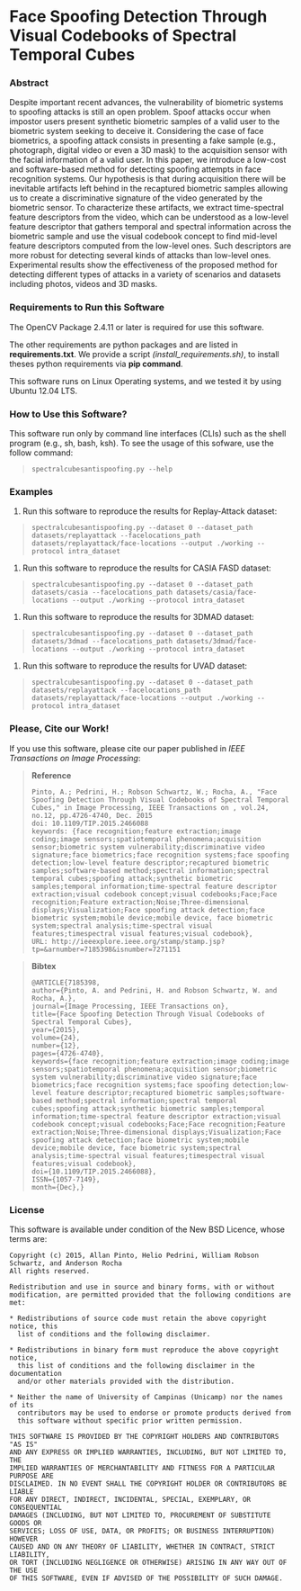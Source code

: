 # Face Spoofing Detection Through Visual Codebooks of Spectral Temporal Cubes

### Abstract

Despite important recent advances, the vulnerability of biometric systems to spoofing attacks is still an open problem. Spoof attacks occur when impostor users present synthetic biometric samples of a valid user to the biometric system seeking to deceive it. Considering the case of face biometrics, a spoofing attack consists in presenting a fake sample (e.g., photograph, digital video or even a 3D mask) to the acquisition sensor with the facial information of a valid user. In this paper, we introduce a low-cost and software-based method for detecting spoofing attempts in face recognition systems. Our hypothesis is that during acquisition there will be inevitable artifacts left behind in the recaptured biometric samples allowing us to create a discriminative signature of the video generated by the biometric sensor. To characterize these artifacts, we extract time-spectral feature descriptors from the video, which can be understood as a low-level feature descriptor that gathers temporal and spectral information across the biometric sample and use the visual codebook concept to find mid-level feature descriptors computed from the low-level ones. Such descriptors are more robust for detecting several kinds of attacks than low-level ones. Experimental results show the effectiveness of the proposed method for detecting different types of attacks in a variety of scenarios and datasets including photos, videos and 3D masks.


### Requirements to Run this Software

The OpenCV Package 2.4.11 or later is required for use this software.

The other requirements are python packages and are listed in **requirements.txt**.
We provide a script *(install_requirements.sh)*, to install theses python requirements via **pip command**.    

This software runs on Linux Operating systems, and we tested it by using Ubuntu 12.04 LTS.

### How to Use this Software?

This software run only by command line interfaces (CLIs) such as the shell program (e.g., sh, bash, ksh). To see the usage of this sofware, use the follow command:

>     spectralcubesantispoofing.py --help

### Examples

1. Run this software to reproduce the results for Replay-Attack dataset:
>     
>     spectralcubesantispoofing.py --dataset 0 --dataset_path datasets/replayattack --facelocations_path datasets/replayattack/face-locations --output ./working --protocol intra_dataset
>     

1. Run this software to reproduce the results for CASIA FASD dataset:
>     
>     spectralcubesantispoofing.py --dataset 0 --dataset_path datasets/casia --facelocations_path datasets/casia/face-locations --output ./working --protocol intra_dataset
>     

1. Run this software to reproduce the results for 3DMAD dataset:
>     
>     spectralcubesantispoofing.py --dataset 0 --dataset_path datasets/3dmad --facelocations_path datasets/3dmad/face-locations --output ./working --protocol intra_dataset
>     

1. Run this software to reproduce the results for UVAD dataset:
>     
>     spectralcubesantispoofing.py --dataset 0 --dataset_path datasets/replayattack --facelocations_path datasets/replayattack/face-locations --output ./working --protocol intra_dataset
>     

### Please, Cite our Work!

If you use this software, please cite our paper published in *IEEE Transactions on Image Processing*:

> **Reference**
>
>     Pinto, A.; Pedrini, H.; Robson Schwartz, W.; Rocha, A., "Face Spoofing Detection Through Visual Codebooks of Spectral Temporal Cubes," in Image Processing, IEEE Transactions on , vol.24, no.12, pp.4726-4740, Dec. 2015
>     doi: 10.1109/TIP.2015.2466088
>     keywords: {face recognition;feature extraction;image coding;image sensors;spatiotemporal phenomena;acquisition sensor;biometric system vulnerability;discriminative video signature;face biometrics;face recognition systems;face spoofing detection;low-level feature descriptor;recaptured biometric samples;software-based method;spectral information;spectral temporal cubes;spoofing attack;synthetic biometric samples;temporal information;time-spectral feature descriptor extraction;visual codebook concept;visual codebooks;Face;Face recognition;Feature extraction;Noise;Three-dimensional displays;Visualization;Face spoofing attack detection;face biometric system;mobile device;mobile device, face biometric system;spectral analysis;time-spectral visual features;timespectral visual features;visual codebook},
>     URL: http://ieeexplore.ieee.org/stamp/stamp.jsp?tp=&arnumber=7185398&isnumber=7271151


> **Bibtex**
>
>     @ARTICLE{7185398,
>     author={Pinto, A. and Pedrini, H. and Robson Schwartz, W. and Rocha, A.},
>     journal={Image Processing, IEEE Transactions on},
>     title={Face Spoofing Detection Through Visual Codebooks of Spectral Temporal Cubes},
>     year={2015},
>     volume={24},
>     number={12},
>     pages={4726-4740},
>     keywords={face recognition;feature extraction;image coding;image sensors;spatiotemporal phenomena;acquisition sensor;biometric system vulnerability;discriminative video signature;face biometrics;face recognition systems;face spoofing detection;low-level feature descriptor;recaptured biometric samples;software-based method;spectral information;spectral temporal cubes;spoofing attack;synthetic biometric samples;temporal information;time-spectral feature descriptor extraction;visual codebook concept;visual codebooks;Face;Face recognition;Feature extraction;Noise;Three-dimensional displays;Visualization;Face spoofing attack detection;face biometric system;mobile device;mobile device, face biometric system;spectral analysis;time-spectral visual features;timespectral visual features;visual codebook},
>     doi={10.1109/TIP.2015.2466088},
>     ISSN={1057-7149},
>     month={Dec},}


### License

This software is available under condition of the New BSD Licence, whose terms are:

    Copyright (c) 2015, Allan Pinto, Helio Pedrini, William Robson Schwartz, and Anderson Rocha
    All rights reserved.

    Redistribution and use in source and binary forms, with or without
    modification, are permitted provided that the following conditions are met:

    * Redistributions of source code must retain the above copyright notice, this
      list of conditions and the following disclaimer.

    * Redistributions in binary form must reproduce the above copyright notice,
      this list of conditions and the following disclaimer in the documentation
      and/or other materials provided with the distribution.

    * Neither the name of University of Campinas (Unicamp) nor the names of its
      contributors may be used to endorse or promote products derived from
      this software without specific prior written permission.

    THIS SOFTWARE IS PROVIDED BY THE COPYRIGHT HOLDERS AND CONTRIBUTORS "AS IS"
    AND ANY EXPRESS OR IMPLIED WARRANTIES, INCLUDING, BUT NOT LIMITED TO, THE
    IMPLIED WARRANTIES OF MERCHANTABILITY AND FITNESS FOR A PARTICULAR PURPOSE ARE
    DISCLAIMED. IN NO EVENT SHALL THE COPYRIGHT HOLDER OR CONTRIBUTORS BE LIABLE
    FOR ANY DIRECT, INDIRECT, INCIDENTAL, SPECIAL, EXEMPLARY, OR CONSEQUENTIAL
    DAMAGES (INCLUDING, BUT NOT LIMITED TO, PROCUREMENT OF SUBSTITUTE GOODS OR
    SERVICES; LOSS OF USE, DATA, OR PROFITS; OR BUSINESS INTERRUPTION) HOWEVER
    CAUSED AND ON ANY THEORY OF LIABILITY, WHETHER IN CONTRACT, STRICT LIABILITY,
    OR TORT (INCLUDING NEGLIGENCE OR OTHERWISE) ARISING IN ANY WAY OUT OF THE USE
    OF THIS SOFTWARE, EVEN IF ADVISED OF THE POSSIBILITY OF SUCH DAMAGE.
